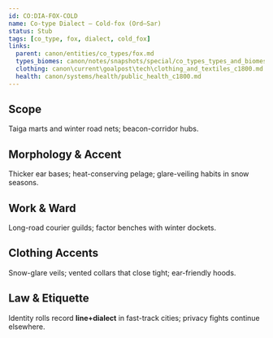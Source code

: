 ```yaml
---
id: CO:DIA-FOX-COLD
name: Co-type Dialect — Cold-fox (Ord–Sar)
status: Stub
tags: [co_type, fox, dialect, cold_fox]
links:
  parent: canon/entities/co_types/fox.md
  types_biomes: canon/notes/snapshots/special/co_types_types_and_biomes.md
  clothing: canon\current\goalpost\tech\clothing_and_textiles_c1800.md
  health: canon/systems/health/public_health_c1800.md
---
```


## Scope
Taiga marts and winter road nets; beacon-corridor hubs.

## Morphology & Accent
Thicker ear bases; heat-conserving pelage; glare-veiling habits in snow seasons.

## Work & Ward
Long-road courier guilds; factor benches with winter dockets.

## Clothing Accents
Snow-glare veils; vented collars that close tight; ear-friendly hoods.

## Law & Etiquette
Identity rolls record **line+dialect** in fast-track cities; privacy fights continue elsewhere.
